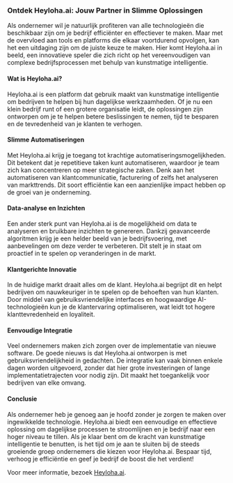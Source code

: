 ### Ontdek Heyloha.ai: Jouw Partner in Slimme Oplossingen

Als ondernemer wil je natuurlijk profiteren van alle technologieën die beschikbaar zijn om je bedrijf efficiënter en effectiever te maken. Maar met de overvloed aan tools en platforms die elkaar voortdurend opvolgen, kan het een uitdaging zijn om de juiste keuze te maken. Hier komt Heyloha.ai in beeld, een innovatieve speler die zich richt op het vereenvoudigen van complexe bedrijfsprocessen met behulp van kunstmatige intelligentie.

#### Wat is Heyloha.ai?
Heyloha.ai is een platform dat gebruik maakt van kunstmatige intelligentie om bedrijven te helpen bij hun dagelijkse werkzaamheden. Of je nu een klein bedrijf runt of een grotere organisatie leidt, de oplossingen zijn ontworpen om je te helpen betere beslissingen te nemen, tijd te besparen en de tevredenheid van je klanten te verhogen. 

#### Slimme Automatiseringen
Met Heyloha.ai krijg je toegang tot krachtige automatiseringsmogelijkheden. Dit betekent dat je repetitieve taken kunt automatiseren, waardoor je team zich kan concentreren op meer strategische zaken. Denk aan het automatiseren van klantcommunicatie, facturering of zelfs het analyseren van markttrends. Dit soort efficiëntie kan een aanzienlijke impact hebben op de groei van je onderneming.

#### Data-analyse en Inzichten
Een ander sterk punt van Heyloha.ai is de mogelijkheid om data te analyseren en bruikbare inzichten te genereren. Dankzij geavanceerde algoritmen krijg je een helder beeld van je bedrijfsvoering, met aanbevelingen om deze verder te verbeteren. Dit stelt je in staat om proactief in te spelen op veranderingen in de markt.

#### Klantgerichte Innovatie
In de huidige markt draait alles om de klant. Heyloha.ai begrijpt dit en helpt bedrijven om nauwkeuriger in te spelen op de behoeften van hun klanten. Door middel van gebruiksvriendelijke interfaces en hoogwaardige AI-technologieën kun je de klantervaring optimaliseren, wat leidt tot hogere klanttevredenheid en loyaliteit.

#### Eenvoudige Integratie
Veel ondernemers maken zich zorgen over de implementatie van nieuwe software. De goede nieuws is dat Heyloha.ai ontworpen is met gebruiksvriendelijkheid in gedachten. De integratie kan vaak binnen enkele dagen worden uitgevoerd, zonder dat hier grote investeringen of lange implementatietrajecten voor nodig zijn. Dit maakt het toegankelijk voor bedrijven van elke omvang.

#### Conclusie
Als ondernemer heb je genoeg aan je hoofd zonder je zorgen te maken over ingewikkelde technologie. Heyloha.ai biedt een eenvoudige en effectieve oplossing om dagelijkse processen te stroomlijnen en je bedrijf naar een hoger niveau te tillen. Als je klaar bent om de kracht van kunstmatige intelligentie te benutten, is het tijd om je aan te sluiten bij de steeds groeiende groep ondernemers die kiezen voor Heyloha.ai. Bespaar tijd, verhoog je efficiëntie en geef je bedrijf de boost die het verdient!  

Voor meer informatie, bezoek [Heyloha.ai](https://Heyloha.ai).